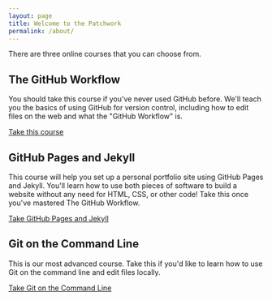 ```yaml
---
layout: page
title: Welcome to the Patchwork
permalink: /about/
---
```


There are three online courses that you can choose from.

## The GitHub Workflow

You should take this course if you've never used GitHub before. We'll teach you the basics of using GitHub for version control, including how to edit files on the web and what the "GitHub Workflow" is.

[Take this course](http://learn.wheelhouse.io/events/workflow)

## GitHub Pages and Jekyll

This course will help you set up a personal portfolio site using GitHub Pages and Jekyll. You'll learn how to use both pieces of software to build a website without any need for HTML, CSS, or other code! Take this once you've mastered The GitHub Workflow.

[Take GitHub Pages and Jekyll](http://github.wheelhouse.io/events/gh-pages)

## Git on the Command Line

This is our most advanced course. Take this if you'd like to learn how to use Git on the command line and edit files locally. 

[Take Git on the Command Line](http://github.wheelhouse.io/events/git-cli)
